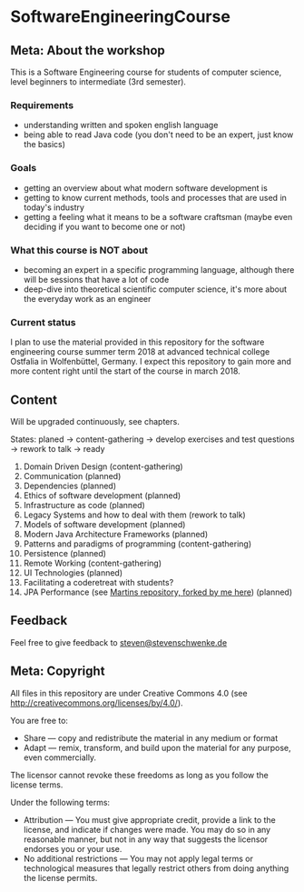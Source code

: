 # SoftwareEngineeringCourse

## Meta: About the workshop
This is a Software Engineering course for students of computer science, level beginners to intermediate (3rd semester). 

### Requirements
- understanding written and spoken english language 
- being able to read Java code (you don't need to be an expert, just know the basics)

### Goals
- getting an overview about what modern software development is
- getting to know current methods, tools and processes that are used in today's industry
- getting a feeling what it means to be a software craftsman (maybe even deciding if you want to become one or not)

### What this course is NOT about
- becoming an expert in a specific programming language, although there will be sessions that have a lot of code  
- deep-dive into theoretical scientific computer science, it's more about the everyday work as an engineer 

### Current status
I plan to use the material provided in this repository for the software engineering course summer term 2018 at advanced technical college Ostfalia in Wolfenbüttel, Germany. I expect this repository to gain more and more content right until the start of the course in march 2018.

## Content
Will be upgraded continuously, see chapters.

States: planed -> content-gathering -> develop exercises and test questions -> rework to talk -> ready 

1. Domain Driven Design (content-gathering)
1. Communication (planned)
1. Dependencies (planned)
1. Ethics of software development (planned)
1. Infrastructure as code (planned)
1. Legacy Systems and how to deal with them (rework to talk)
1. Models of software development (planned)
1. Modern Java Architecture Frameworks (planned)
1. Patterns and paradigms of programming (content-gathering)
1. Persistence (planned)
1. Remote Working (content-gathering)
1. UI Technologies (planned)
1. Facilitating a coderetreat with students?
1. JPA Performance (see [Martins repository, forked by me here](https://github.com/stevenschwenke/jpa-performance)) (planned)

## Feedback
Feel free to give feedback to steven@stevenschwenke.de

## Meta: Copyright
All files in this repository are under Creative Commons 4.0 (see http://creativecommons.org/licenses/by/4.0/). 

You are free to:

- Share — copy and redistribute the material in any medium or format
- Adapt — remix, transform, and build upon the material for any purpose, even commercially.

The licensor cannot revoke these freedoms as long as you follow the license terms.

Under the following terms:

- Attribution — You must give appropriate credit, provide a link to the license, and indicate if changes were made. You may do so in any reasonable manner, but not in any way that suggests the licensor endorses you or your use.
- No additional restrictions — You may not apply legal terms or technological measures that legally restrict others from doing anything the license permits.
